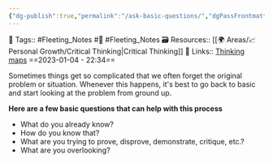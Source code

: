```yaml
---
{"dg-publish":true,"permalink":"/ask-basic-questions/","dgPassFrontmatter":true,"noteIcon":"1","created":"2023-11-14T21:08:43.736+05:30","updated":"2023-12-26T15:26:45.229+05:30"}
---
```


🧶 Tags:: #Fleeting_Notes #🌱 #Fleeting_Notes 
🗃 Resources:: [[🌍 Areas/📈 Personal Growth/Critical Thinking\|Critical Thinking]]
🔗 Links:: [Thinking maps](https://www.thinkingmaps.com/resources/blog/to-get-better-answers-ask-better-questions/)
==2023-01-04 - 22:34==

Sometimes things get so complicated that we often forget the original problem or situation. Whenever this happens, it's best to go back to basic and start looking at the problem from ground up.

**Here are a few basic questions that can help with this process**
* What do you already know?
* How do you know that?
* What are you trying to prove, disprove, demonstrate, critique, etc.?
* What are you overlooking?